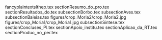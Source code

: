 fancyplaintextslthep.tex
sectionResumo_do_pro.tex
sectionResultados_do.tex
subsectionBorbo.tex
subsectionAves.tex
subsectionBaleias.tex
figures/crop_Moria2/crop_Moria2.jpg
figures/crop_Moria1/crop_Moria1.jpg
subsectionSintese.tex
sectionConcluses_PI.tex
sectionApoio_institu.tex
sectionAplicao_da_RT.tex
sectionProduo_no_per.tex
